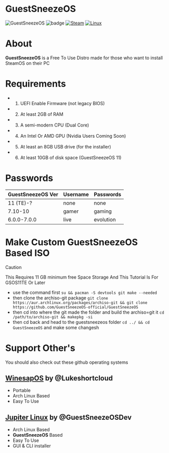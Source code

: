 # GuestSneezeOS
![GuestSneezeOS](https://github.com/GuestSneezeOS-Official/GuestSneezeOS/assets/163439609/05a2442c-cedc-4bf5-9f73-71d5c1098aaf)
![badge](https://github.com/GuestSneezeOS-Official/GuestSneezeOS/actions/workflows/main.yml/badge.svg) 
[![Steam](https://img.shields.io/badge/steam-%23000000.svg?style=plastic&logo=steam&logoColor=white)](https://img.shields.io/badge/steam-%23000000.svg?style=plastic&logo=steam&logoColor=white)
[![Linux](https://img.shields.io/badge/Linux-FCC624?style=plastic&logo=linux&logoColor=black)](https://img.shields.io/badge/Linux-FCC624?style=plastic&logo=linux&logoColor=black)

# About
**GuestSneezeOS** is a Free To Use Distro made for those who want to install SteamOS on their PC

# Requirements 
- 1. UEFI Enable Firmware (not legacy BIOS)
- 2. At least 2GB of RAM
- 3. A semi-modern CPU (Dual Core)
- 4. An Intel Or AMD GPU (Nvidia Users Coming Soon)
- 5. At least an 8GB USB drive (for the installer)
- 6. At least 10GB of disk space (GuestSneezeOS 11)

# Passwords

|GuestSneezeOS Ver   | Username           | Passwords          |
|--------------------| ------------------ | ------------------ |
|11 (TE)-?           | none               |none                |
|7.10-10             | gamer              | gaming             |
|6.0.0-7.0.0         | live               | evolution          |

# Make Custom GuestSneezeOS Based ISO

> [!CAUTION]
> This Requires 11 GB minimum free Space Storage And This Tutorial Is For GSOS11TE Or Later
- use the command first `su && pacman -S devtools git make --needed`
- then clone the archiso-git package `git clone https://aur.archlinux.org/packages/archiso-git && git clone https://github.com/GuestSneezeOS-official/GuestSneezeOS`
- then cd into where the git made the folder and build the archiso=git it `cd /path/to/archiso-git && makepkg -si`
- then cd back and head to the guestsneezeos folder `cd ../ && cd GuestSneezeOS` and make some changesh
# Support Other's
You should also check out these github operating systems

## [WinesapOS](https://github.com/LukeShortCloud/winesapOS) by @Lukeshortcloud
- Portable
- Arch Linux Based
- Easy To Use
## [Jupiter Linux](https://github.com/jupiter-linux/jupiter-linux/) by @GuestSneezeOSDev
- Arch Linux Based
- **GuestSneezeOS** Based
- Easy To Use
- GUI & CLI installer
